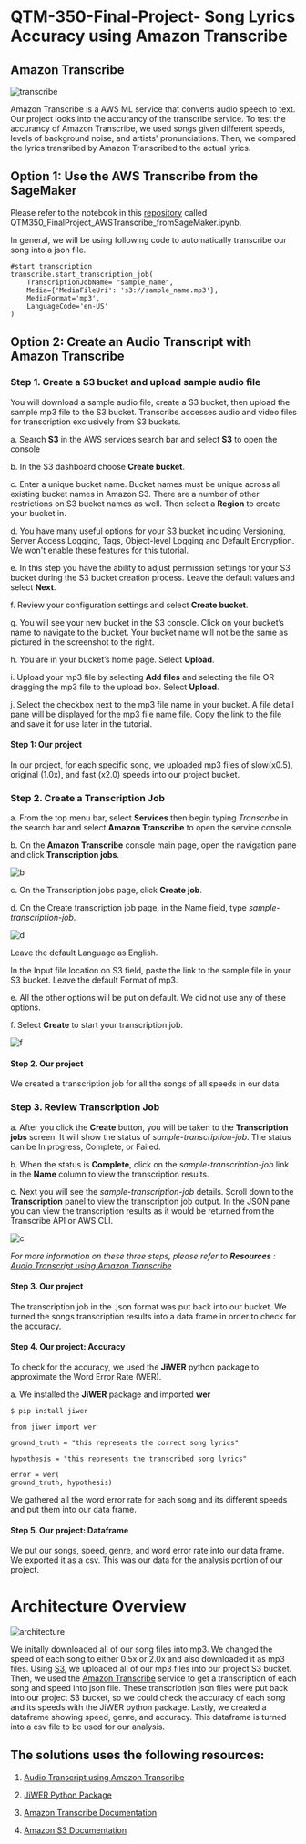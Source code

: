 # QTM-350-Final-Project- Song Lyrics Accuracy using Amazon Transcribe 
## Amazon Transcribe 

![transcribe](https://github.com/ally-jin/QTM-350-Final-Project-/blob/main/social-transcribe.jpg)

Amazon Transcribe is a AWS ML service that converts audio speech to text. Our project looks into the accurancy of the transcribe service.
To test the accurancy of Amazon Transcribe, we used songs given different speeds, levels of background noise, and artists' pronunciations. Then, we compared the lyrics transribed by Amazon Transcribed to the actual lyrics. 

## Option 1: Use the AWS Transcribe from the SageMaker

Please refer to the notebook in this [repository](https://github.com/ally-jin/QTM-350-Final-Project-.git) called QTM350_FinalProject_AWSTranscribe_fromSageMaker.ipynb.

In general, we will be using following code to automatically transcribe our song into a json file. 

```
#start transcription 
transcribe.start_transcription_job(
    TranscriptionJobName= "sample_name",
    Media={'MediaFileUri': 's3://sample_name.mp3'},
    MediaFormat='mp3',
    LanguageCode='en-US'
)
```

## Option 2: Create an Audio Transcript with Amazon Transcribe

### Step 1. Create a S3 bucket and upload sample audio file
You will download a sample audio file, create a S3 bucket, then upload the sample mp3 file to the S3 bucket. Transcribe accesses audio and video files for transcription exclusively from S3 buckets.

a.  Search **S3** in the AWS services search bar and select **S3** to open the console

b.  In the S3 dashboard choose **Create bucket**.

c.  Enter a unique bucket name. Bucket names must be unique across all existing bucket names in Amazon S3. There are a number of other restrictions on S3 bucket names as well. Then select a **Region** to create your bucket in.

d.  You have many useful options for your S3 bucket including Versioning, Server Access Logging, Tags, Object-level Logging and Default Encryption. We won't enable these features for this tutorial.

e.  In this step you have the ability to adjust permission settings for your S3 bucket during the S3 bucket creation process.
Leave the default values and select **Next**.

f. Review your configuration settings and select **Create bucket**. 

g. You will see your new bucket in the S3 console. Click on your bucket’s name to navigate to the bucket. Your bucket name will not be the same as pictured in the screenshot to the right.

h.  You are in your bucket’s home page. Select **Upload**.

i.  Upload your mp3 file by selecting **Add files** and selecting the file OR dragging the mp3 file to the upload box. Select **Upload**.

j.  Select the checkbox next to the mp3 file name in your bucket. A file detail pane will be displayed for the mp3 file name file. Copy the link to the file and save it for use later in the tutorial.

#### Step 1: Our project 
In our project, for each specific song, we uploaded mp3 files of slow(x0.5), original (1.0x), and fast (x2.0) speeds into our project bucket. 
  

### Step 2. Create a Transcription Job

a.  From the top menu bar, select **Services** then begin typing *Transcribe* in the search bar and select **Amazon Transcribe** to open the service console.

b.  On the **Amazon Transcribe** console main page, open the navigation pane and click **Transcription jobs**.

![b](https://github.com/ally-jin/QTM-350-Final-Project-/blob/main/photos/create-audio-transcript-transcribe-step-2b.50563383df0c8c88c7ee375de8e4a5576554a4e5.png)

c.  On the Transcription jobs page, click **Create job**.

d.  On the Create transcription job page, in the Name field, type *sample-transcription-job*.

![d](https://github.com/ally-jin/QTM-350-Final-Project-/blob/main/photos/create-audio-transcript-transcribe-step-2c.d5c5a5a4c251b4e34a83de045acc42dea03cdba3.png)
 
   Leave the default Language as English.
   
   In the Input file location on S3 field, paste the link to the sample file in your S3 bucket. Leave the default Format of mp3.

e. All the other options will be put on default. We did not use any of these options.

f. Select **Create** to start your transcription job.  

![f](https://github.com/ally-jin/QTM-350-Final-Project-/blob/main/photos/create-audio-transcript-transcribe-step-2d.cee4e95f7797195f0e4c5bd73f374ed7c7642059.png)

#### Step 2. Our project

We created a transcription job for all the songs of all speeds in our data. 

### Step 3. Review Transcription Job

a. After you click the **Create** button, you will be taken to the **Transcription jobs** screen. It will show the status of *sample-transcription-job*. The status can be In progress, Complete, or Failed.

b. When the status is **Complete**, click on the *sample-transcription-job* link in the **Name** column to view the transcription results.

c. Next you will see the *sample-transcription-job* details. Scroll down to the **Transcription** panel to view the transcription job output. In the JSON pane you can view the transcription results as it would be returned from the Transcribe API or AWS CLI. 

![c](https://github.com/ally-jin/QTM-350-Final-Project-/blob/main/photos/create-audio-transcript-transcribe-step-3b.be1d59a22f5c561b32fba9ca0c9a96f128854798.png)

*For more information on these three steps, please refer to **Resources** : [Audio Transcript using Amazon Transcribe](https://aws.amazon.com/getting-started/hands-on/create-audio-transcript-transcribe/#)*

#### Step 3. Our project

The transcription job in the .json format was put back into our bucket. We turned the songs transcription results into a data frame in order to check for the accuracy. 

#### Step 4. Our project: Accuracy 
To check for the accuracy, we used the **JiWER** python package to approximate the Word Error Rate (WER). 

a. We installed the **JiWER** package and imported **wer**

```
$ pip install jiwer

from jiwer import wer

ground_truth = "this represents the correct song lyrics"

hypothesis = "this represents the transcribed song lyrics"

error = wer(
ground_truth, hypothesis)

```
We gathered all the word error rate for each song and its different speeds and put them into our data frame. 

#### Step 5. Our project: Dataframe

We put our songs, speed, genre, and word error rate into our data frame. We exported it as a csv. This was our data for the analysis portion of our project. 

# Architecture Overview 
![architecture](https://github.com/ally-jin/QTM-350-Final-Project-/blob/main/Transcribe-Page-2.png)

We initally downloaded all of our song files into mp3. We changed the speed of each song to either 0.5x or 2.0x and also downloaded it as mp3 files. Using [S3](https://docs.aws.amazon.com/AmazonS3/latest/dev/Introduction.html), we uploaded all of our mp3 files into our project S3 bucket. Then, we used the [Amazon Transcribe](https://docs.aws.amazon.com/transcribe/index.html) service to get a transcription of each song and speed into json file. These transcription json files were put back into our project S3 bucket, so we could check the accuracy of each song and its speeds with the JiWER python package. Lastly, we created a dataframe showing speed, genre, and accuracy. This dataframe is turned into a csv file to be used for our analysis. 

## The solutions uses the following resources:

1. [Audio Transcript using Amazon Transcribe](https://aws.amazon.com/getting-started/hands-on/create-audio-transcript-transcribe/#)

2. [JiWER Python Package](https://pypi.org/project/jiwer/)

3. [Amazon Transcribe Documentation](https://docs.aws.amazon.com/transcribe/index.html)

4. [Amazon S3 Documentation](https://docs.aws.amazon.com/AmazonS3/latest/dev/Introduction.html)


